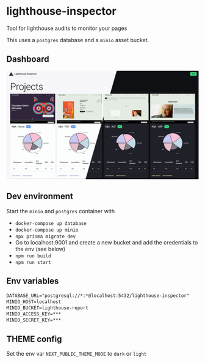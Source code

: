 # lighthouse-inspector
Tool for lighthouse audits to monitor your pages

This uses a `postgres` database and a `minio` asset bucket.

## Dashboard
![Overview](./doc/overview.png)

## Dev environment
Start the `minio` and `postgres` container with

- `docker-compose up database`
- `docker-compose up minio`
- `npx prisma migrate dev`
- Go to localhost:9001 and create a new bucket and add the credentials to the env (see below)
- `npm run build`
- `npm run start`


## Env variables

```dotenv
DATABASE_URL="postgresql://*:*@localhost:5432/lighthouse-inspector"
MINIO_HOST=localhost
MINIO_BUCKET=lighthouse-report
MINIO_ACCESS_KEY=***
MINIO_SECRET_KEY=***
```

## THEME config
Set the env var `NEXT_PUBLIC_THEME_MODE` to `dark` or `light`

